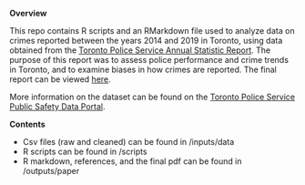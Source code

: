 **Overview**

This repo contains R scripts and an RMarkdown file used to analyze data on crimes reported between the years 2014 and 2019 in Toronto, using data obtained from the [Toronto Police Service Annual Statistic Report](https://data.torontopolice.on.ca/pages/asr-analytics). The purpose of this report was to assess police performance and crime trends in Toronto, and to examine biases in how crimes are reported. The final report can be viewed [here](https://github.com/westinmo/Toronto-Crime-Statistics/blob/main/outputs/paper/Reported-Crimes-Toronto.pdf). 

More information on the dataset can be found on the [Toronto Police Service Public Safety Data Portal](https://data.torontopolice.on.ca/datasets/94229ca8628f43f591a74ec3a2a6d4b5_0).

**Contents**
- Csv files (raw and cleaned) can be found in /inputs/data
- R scripts can be found in /scripts
- R markdown, references, and the final pdf can be found in /outputs/paper
